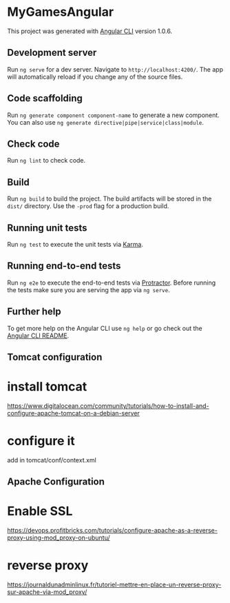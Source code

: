# MyGamesAngular

This project was generated with [Angular CLI](https://github.com/angular/angular-cli) version 1.0.6.

## Development server

Run `ng serve` for a dev server. Navigate to `http://localhost:4200/`. The app will automatically reload if you change any of the source files.

## Code scaffolding

Run `ng generate component component-name` to generate a new component. You can also use `ng generate directive|pipe|service|class|module`.

## Check code

Run `ng lint` to check code.

## Build

Run `ng build` to build the project. The build artifacts will be stored in the `dist/` directory. Use the `-prod` flag for a production build.

## Running unit tests

Run `ng test` to execute the unit tests via [Karma](https://karma-runner.github.io).

## Running end-to-end tests

Run `ng e2e` to execute the end-to-end tests via [Protractor](http://www.protractortest.org/).
Before running the tests make sure you are serving the app via `ng serve`.

## Further help

To get more help on the Angular CLI use `ng help` or go check out the [Angular CLI README](https://github.com/angular/angular-cli/blob/master/README.md).

## Tomcat configuration
# install tomcat
https://www.digitalocean.com/community/tutorials/how-to-install-and-configure-apache-tomcat-on-a-debian-server
# configure it
add in tomcat/conf/context.xml
 <Valve className="org.apache.catalina.valves.rewrite.RewriteValve" />

 ## Apache Configuration
 # Enable SSL
 https://devops.profitbricks.com/tutorials/configure-apache-as-a-reverse-proxy-using-mod_proxy-on-ubuntu/
 # reverse proxy
 https://journaldunadminlinux.fr/tutoriel-mettre-en-place-un-reverse-proxy-sur-apache-via-mod_proxy/